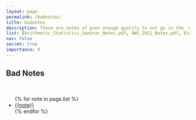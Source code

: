 ```yaml
---
layout: page
permalink: /badnotes/
title: badnotes
description: These are notes of poor enough quality to not go in the `notes' page, but which I nevertheless may share with some people.
list: [Arithmetic_Statistics_Seminar_Notes.pdf, AWS_2022_Notes.pdf, Etale_Topology_Talk.pdf, Galois_Reps_Talk.pdf, Hurwitz_Counting_Talk.pdf, New_Gap_Talk.pdf, PCMI_2021_Notes.pdf, Quals_Notes.pdf, Rational_Points_on_Higher_Dimensional_Varieties_Seminar_Notes.pdf, Rational_Points_Seminar_Notes.pdf, Reparameterizations_Talk.pdf, RTG_Workshop_Notes.pdf, STAGE_Fall_2021_Notes.pdf, Descent_Obstruction_Talk.pdf, CM_Talk.pdf, STAGE_Spring__23_Notes.pdf, Simons_Meeting_2023_Notes.pdf, MSRI_Dio_Intro_Notes.pdf, MSRI_Degen_Alg_Pts_Note.pdf, AWS__23_Notes.pdf]
nav: false
secret: true
importance: 9
---
```


<div class="publications">

<h2 class="year">Bad Notes</h2>
<br>
<ul>
    {% for note in page.list %}
        <li>
            <a href="{{ '/assets/pdf/bad/' | relative_url}}/{{note}}">{{note}}</a>
        </li>
    {% endfor %}
</ul>

</div>
